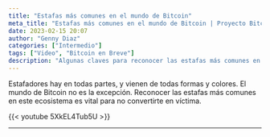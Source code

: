 ```yaml
---
title: "Estafas más comunes en el mundo de Bitcoin"
meta_title: "Estafas más comunes en el mundo de Bitcoin | Proyecto Bitcoin"
date: 2023-02-15 20:07
author: "Genny Diaz"
categories: ["Intermedio"]
tags: ["Video", "Bitcoin en Breve"]
description: "Algunas claves para reconocer las estafas más comunes en Bitcoin"
---
```


Estafadores hay en todas partes, y vienen de todas formas y colores. El mundo de Bitcoin no es la excepción. Reconocer las estafas más comunes en este ecosistema es vital para no convertirte en víctima.

{{< youtube 5XkEL4Tub5U >}}

<hr>
